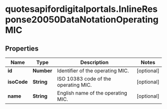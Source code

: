 # quotesapifordigitalportals.InlineResponse20050DataNotationOperatingMIC

## Properties

Name | Type | Description | Notes
------------ | ------------- | ------------- | -------------
**id** | **Number** | Identifier of the operating MIC. | [optional] 
**isoCode** | **String** | ISO 10383 code of the operating MIC. | [optional] 
**name** | **String** | English name of the operating MIC. | [optional] 


